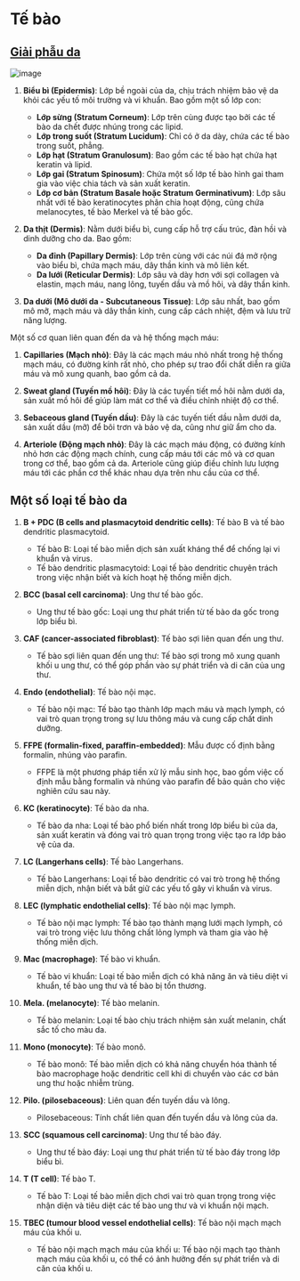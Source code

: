 # Tế bào
## [Giải phẫu da](https://www.stanfordchildrens.org/en/topic/default?id=anatomy-of-the-skin-85-P01336)
![image](https://github.com/trunghachi/RLearning/assets/45091486/f860f7fb-c1b3-4489-b0c7-0366abc806ae)


1. **Biểu bì (Epidermis)**: Lớp bề ngoài của da, chịu trách nhiệm bảo vệ da khỏi các yếu tố môi trường và vi khuẩn. Bao gồm một số lớp con:
   - **Lớp sừng (Stratum Corneum)**: Lớp trên cùng được tạo bởi các tế bào da chết được nhúng trong các lipid.
   - **Lớp trong suốt (Stratum Lucidum)**: Chỉ có ở da dày, chứa các tế bào trong suốt, phẳng.
   - **Lớp hạt (Stratum Granulosum)**: Bao gồm các tế bào hạt chứa hạt keratin và lipid.
   - **Lớp gai (Stratum Spinosum)**: Chứa một số lớp tế bào hình gai tham gia vào việc chia tách và sản xuất keratin.
   - **Lớp cơ bản (Stratum Basale hoặc Stratum Germinativum)**: Lớp sâu nhất với tế bào keratinocytes phân chia hoạt động, cũng chứa melanocytes, tế bào Merkel và tế bào gốc.

2. **Da thịt (Dermis)**: Nằm dưới biểu bì, cung cấp hỗ trợ cấu trúc, đàn hồi và dinh dưỡng cho da. Bao gồm:
   - **Da đỉnh (Papillary Dermis)**: Lớp trên cùng với các núi đá mở rộng vào biểu bì, chứa mạch máu, dây thần kinh và mô liên kết.
   - **Da lưới (Reticular Dermis)**: Lớp sâu và dày hơn với sợi collagen và elastin, mạch máu, nang lông, tuyến dầu và mồ hôi, và dây thần kinh.

3. **Da dưới (Mô dưới da - Subcutaneous Tissue)**: Lớp sâu nhất, bao gồm mô mỡ, mạch máu và dây thần kinh, cung cấp cách nhiệt, đệm và lưu trữ năng lượng.

Một số cơ quan liên quan đến da và hệ thống mạch máu:

1. **Capillaries (Mạch nhỏ)**: Đây là các mạch máu nhỏ nhất trong hệ thống mạch máu, có đường kính rất nhỏ, cho phép sự trao đổi chất diễn ra giữa máu và mô xung quanh, bao gồm cả da.

2. **Sweat gland (Tuyến mồ hôi)**: Đây là các tuyến tiết mồ hôi nằm dưới da, sản xuất mồ hôi để giúp làm mát cơ thể và điều chỉnh nhiệt độ cơ thể.

3. **Sebaceous gland (Tuyến dầu)**: Đây là các tuyến tiết dầu nằm dưới da, sản xuất dầu (mỡ) để bôi trơn và bảo vệ da, cũng như giữ ẩm cho da.

4. **Arteriole (Động mạch nhỏ)**: Đây là các mạch máu động, có đường kính nhỏ hơn các động mạch chính, cung cấp máu tới các mô và cơ quan trong cơ thể, bao gồm cả da. Arteriole cũng giúp điều chỉnh lưu lượng máu tới các phần cơ thể khác nhau dựa trên nhu cầu của cơ thể.

## Một số loại tế bào da

1. **B + PDC (B cells and plasmacytoid dendritic cells)**: Tế bào B và tế bào dendritic plasmacytoid.
   - Tế bào B: Loại tế bào miễn dịch sản xuất kháng thể để chống lại vi khuẩn và virus.
   - Tế bào dendritic plasmacytoid: Loại tế bào dendritic chuyên trách trong việc nhận biết và kích hoạt hệ thống miễn dịch.

2. **BCC (basal cell carcinoma)**: Ung thư tế bào gốc.
   - Ung thư tế bào gốc: Loại ung thư phát triển từ tế bào da gốc trong lớp biểu bì.

3. **CAF (cancer-associated fibroblast)**: Tế bào sợi liên quan đến ung thư.
   - Tế bào sợi liên quan đến ung thư: Tế bào sợi trong mô xung quanh khối u ung thư, có thể góp phần vào sự phát triển và di căn của ung thư.

4. **Endo (endothelial)**: Tế bào nội mạc.
   - Tế bào nội mạc: Tế bào tạo thành lớp mạch máu và mạch lymph, có vai trò quan trọng trong sự lưu thông máu và cung cấp chất dinh dưỡng.

5. **FFPE (formalin-fixed, paraffin-embedded)**: Mẫu được cố định bằng formalin, nhúng vào parafin.
   - FFPE là một phương pháp tiền xử lý mẫu sinh học, bao gồm việc cố định mẫu bằng formalin và nhúng vào parafin để bảo quản cho việc nghiên cứu sau này.

6. **KC (keratinocyte)**: Tế bào da nha.
   - Tế bào da nha: Loại tế bào phổ biến nhất trong lớp biểu bì của da, sản xuất keratin và đóng vai trò quan trọng trong việc tạo ra lớp bảo vệ của da.

7. **LC (Langerhans cells)**: Tế bào Langerhans.
   - Tế bào Langerhans: Loại tế bào dendritic có vai trò trong hệ thống miễn dịch, nhận biết và bắt giữ các yếu tố gây vi khuẩn và virus.

8. **LEC (lymphatic endothelial cells)**: Tế bào nội mạc lymph.
   - Tế bào nội mạc lymph: Tế bào tạo thành mạng lưới mạch lymph, có vai trò trong việc lưu thông chất lỏng lymph và tham gia vào hệ thống miễn dịch.

9. **Mac (macrophage)**: Tế bào vi khuẩn.
   - Tế bào vi khuẩn: Loại tế bào miễn dịch có khả năng ăn và tiêu diệt vi khuẩn, tế bào ung thư và tế bào bị tổn thương.

10. **Mela. (melanocyte)**: Tế bào melanin.
    - Tế bào melanin: Loại tế bào chịu trách nhiệm sản xuất melanin, chất sắc tố cho màu da.

11. **Mono (monocyte)**: Tế bào monô.
    - Tế bào monô: Tế bào miễn dịch có khả năng chuyển hóa thành tế bào macrophage hoặc dendritic cell khi di chuyển vào các cơ bản ung thư hoặc nhiễm trùng.

12. **Pilo. (pilosebaceous)**: Liên quan đến tuyến dầu và lông.
    - Pilosebaceous: Tính chất liên quan đến tuyến dầu và lông của da.

13. **SCC (squamous cell carcinoma)**: Ung thư tế bào đáy.
    - Ung thư tế bào đáy: Loại ung thư phát triển từ tế bào đáy trong lớp biểu bì.

14. **T (T cell)**: Tế bào T.
    - Tế bào T: Loại tế bào miễn dịch chơi vai trò quan trọng trong việc nhận diện và tiêu diệt các tế bào ung thư và vi khuẩn nội mạch.

15. **TBEC (tumour blood vessel endothelial cells)**: Tế bào nội mạch mạch máu của khối u.
    - Tế bào nội mạch mạch máu của khối u: Tế bào nội mạch tạo thành mạch máu của khối u, có thể có ảnh hưởng đến sự phát triển và di căn của khối u.
